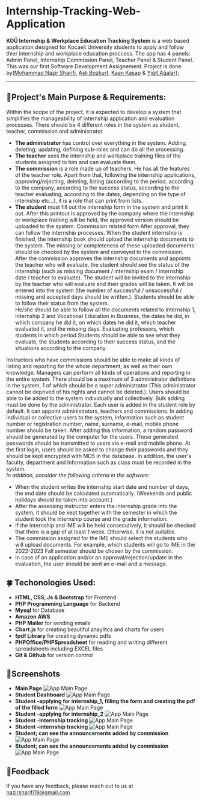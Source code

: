 # Internship-Tracking-Web-Application

<b>KOÜ Internship & Workplace Education Tracking System</b> is a web based application designed for Kocaeli University students to apply and follow thier internship 
and workplace education proccess. The app has 4 panels: Admin Panel, Internship Commission Panel, Teacher Panel & Student Panel. This was our first Software Development Assignement. Project is done by(<a href="https://github.com/nazir20">Mohammad Nazir Sharifi</a>,
<a href="https://github.com/AsliBozkurt">Aslı Bozkurt</a>, <a href="https://github.com/kaankasap9">Kaan Kasap</a> & <a href="https://github.com/YigitAgalar">Yiğit Ağalar</a>); 
<hr>

## 🍄Project's Main Purpose & Requirements:

Within the scope of the project, it is expected to develop a system that simplifies the manageability of internship application and evaluation processes.
There should be 4 different roles in the system as student, teacher, commission and administrator. 

- <b>The administrator</b> has control over everything in the system. Adding, deleting, updating, defining sub-roles and can do all the processing. 
- <b>The teacher</b> sees the internship and workplace training files of the students assigned to him and can evaluate them. 
- <b>The commission</b> is a role made up of teachers. He has all the features of the teacher role. Apart from that, following the internship applications, approving/rejecting, deleting, listing (according to the period, according to the company, according to the success status, according to the teacher evaluating, according to the dates, depending on the type of internship etc…), it is a role that can print from lists.
- <b>The student</b> must fill out the internship form in the system and print it out. After this printout is approved by the company where the internship or workplace training will be held, the approved version should be uploaded to the system. Commission related form
After approval, they can follow the internship processes. When the student internship is finished, the internship book should upload the internship documents to the system. The missing or completeness of these uploaded documents should be checked by the system and conveyed to the commission.<br>
  After the commission approves the internship documents and appoints the teacher who will evaluate, the student should see the status of the internship (such as missing document / internship exam / internship date / teacher to evaluate). The student will be invited to the internship by the teacher who will evaluate and their grades will be taken. It will be entered into the system (the number of successful / unsuccessful / missing and accepted days should be written.). Students should be able to follow their status from the system. <br>
  He/she should be able to follow all the documents related to Internship 1, Internship 2 and Vocational Education in Business, the dates he did, in which company he did it, on which dates he did it, which teacher evaluated it, and the missing days. Evaluating professors, which students in which period
Students should be able to see what they evaluate, the students according to their success status, and the situations according to the company.

Instructors who have commissions should be able to make all kinds of listing and reporting for the whole department, as well as their own knowledge. Managers can perform all kinds of operations and reporting in the entire system. There should be a maximum of 3 administrator definitions in the system, 1 of which should be a super administrator (This administrator cannot be deprived of his rights and cannot be deleted.). Users should be able to be added to the system individually and collectively. Bulk adding must be done by the administrator. Each user is added in the student role by default. It can appoint administrators, teachers and commissions. In adding individual or collective users to the system, information such as student number or registration number, name, surname, e-mail, mobile phone number
should be taken. After adding this information, a random password should be generated by the computer for the users. These generated passwords should be transmitted to users via e-mail and mobile phone. At the first login, users should be asked to change their passwords and they should be kept encrypted with MD5 in the database. In addition, the user's faculty, department and
Information such as class must be recorded in the system. <br>
<i>In addition, consider the following criteria in the software:</i>
- When the student writes the internship start date and number of days, the end date should be calculated automatically. (Weekends and public holidays should be taken into account.)
- After the assessing instructor enters the internship grade into the system, it should be kept together with the semester in which the student took the internship course and the grade information.
- If the internship and IME will be held consecutively, it should be checked that there is a gap of at least 1 week. Otherwise, it is not suitable.
- The commission assigned for the IME should select the students who will upload documents. For example, which students will go to IME in the 2022-2023 Fall semester should be chosen by the commission.
- In case of an application and/or an approval/rejection/update in the evaluation, the user should be sent an e-mail and a message.


## 🍀 Techonologies Used:

- <b>HTML, CSS, Js & Bootstrap</b> for Frontend
- <b>PHP Programming Language</b> for Backend 
- <b>Mysql</b> for Database
- <b>Amazon AWS</b>
- <b>PHP Mailer</b> for sending emails
- <b>Chart.js</b> for creating beautiful anaylitcs and charts for users
- <b>fpdf Library</b> for creating dynamic pdfs
- <b>PHPOffice/PHPSpreadsheet</b> for reading and writing different spreadsheets including EXCEL files
- <b>Git & Github</b> for version control


## 🦉Screenshots

- <b>Main Page</b>
![App Main Page](https://github.com/nazir20/Internship-Tracking-Web-Application/blob/main/screenshotss/mainpage.png)
- <b>Student Dashboard</b>
![App Main Page](https://github.com/nazir20/Internship-Tracking-Web-Application/blob/main/screenshotss/student_dashboard.png)
- <b>Student -applying for internship_1, filling the form and creating the pdf of the filled form</b>
![App Main Page](https://github.com/nazir20/Internship-Tracking-Web-Application/blob/main/screenshotss/apply_internship1.png)
- <b>Student -applying for internship_2</b>
![App Main Page](https://github.com/nazir20/Internship-Tracking-Web-Application/blob/main/screenshotss/apply_intern.png)
- <b>Student -internship tracking </b>
![App Main Page](https://github.com/nazir20/Internship-Tracking-Web-Application/blob/main/screenshotss/staj_takibi.png)
- <b>Student -internship tracking </b>
![App Main Page](https://github.com/nazir20/Internship-Tracking-Web-Application/blob/main/screenshotss/staj_takibi2.png)
- <b>Student; can see the announcements added by commission </b>
![App Main Page](https://github.com/nazir20/Internship-Tracking-Web-Application/blob/main/screenshotss/student_announcements.png)
- <b>Student; can see the announcements added by commission </b>
![App Main Page](https://github.com/nazir20/Internship-Tracking-Web-Application/blob/main/screenshotss/student_announcements2.png)

## 🐼Feedback

If you have any feedback, please reach out to us at nazirsharifi19@gmail.com
